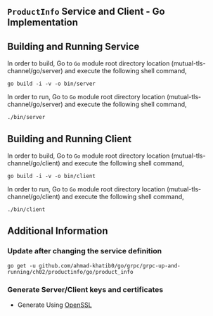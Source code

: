 ## ``ProductInfo`` Service and Client - Go Implementation

## Building and Running Service

In order to build, Go to ``Go`` module root directory location (mutual-tls-channel/go/server) and execute the following
 shell command,
```
go build -i -v -o bin/server
```

In order to run, Go to ``Go`` module root directory location (mutual-tls-channel/go/server) and execute the following
shell command,

```
./bin/server
```

## Building and Running Client   

In order to build, Go to ``Go`` module root directory location (mutual-tls-channel/go/client) and execute the following
 shell command,
```
go build -i -v -o bin/client
```

In order to run, Go to ``Go`` module root directory location (mutual-tls-channel/go/client) and execute the following
shell command,

```
./bin/client
```

## Additional Information

### Update after changing the service definition

```shell script 
go get -u github.com/ahmad-khatib0/go/grpc/grpc-up-and-running/ch02/productinfo/go/product_info
```

### Generate Server/Client keys and certificates

* Generate Using [OpenSSL](../certs/README.md)